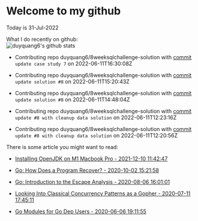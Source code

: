 # Welcome to my github 
Today is 31-Jul-2022
<!-- The programming languages I used recently:\
<img src="https://wakatime.com/share/@duyquang6/fbe267a6-a29b-4a1a-b769-c566a361c376.svg" width="600">\ -->
What I do recently on github:\
![duyquang6's github stats](https://github-readme-stats.vercel.app/api?username=duyquang6&layout=compact&hide=stars,prs,contribs,issues)

 - Contributing repo duyquang6/8weeksqlchallenge-solution with [commit](https://github.com/duyquang6/8weeksqlchallenge-solution/commit/e091909d72ca7dbad03ad705eb660405e407c1eb) `update case study 7` on  2022-06-11T16:30:08Z

 - Contributing repo duyquang6/8weeksqlchallenge-solution with [commit](https://github.com/duyquang6/8weeksqlchallenge-solution/commit/5c1ea925f21f757e7cd7b56737aef52eea9c7fd9) `update solution #8` on  2022-06-11T15:20:43Z

 - Contributing repo duyquang6/8weeksqlchallenge-solution with [commit](https://github.com/duyquang6/8weeksqlchallenge-solution/commit/ecd05ced3eea7baceb86503e5aa4355a1da022f8) `update solution #8` on  2022-06-11T14:48:04Z

 - Contributing repo duyquang6/8weeksqlchallenge-solution with [commit](https://github.com/duyquang6/8weeksqlchallenge-solution/commit/77ff0952f7cc83f3a5c9221f62dd5bd6464b3e4a) `update #8 with cleanup data solution` on  2022-06-11T12:23:16Z

 - Contributing repo duyquang6/8weeksqlchallenge-solution with [commit](https://github.com/duyquang6/8weeksqlchallenge-solution/commit/1f9da4f26bea98c1f4e389b339ec98a640339b78) `update #8 with cleanup data solution` on  2022-06-11T12:20:56Z

There is some article you might want to read:

 - [Installing OpenJDK on M1 Macbook Pro - 2021-12-10 11:42:47](https://sudarakayasindu.medium.com/installing-openjdk-on-m1-macbook-pro-4188ce3f9cf0?source=rss-1a65837801e2------2)

 - [Go: How Does a Program Recover? - 2020-10-02 15:21:58](https://medium.com/a-journey-with-go/go-how-does-a-program-recover-fbbbf27cc31e?source=rss-f26b90a8ca4b------2)

 - [Go: Introduction to the Escape Analysis - 2020-08-06 16:01:01](https://medium.com/a-journey-with-go/go-introduction-to-the-escape-analysis-f7610174e890?source=rss-f26b90a8ca4b------2)

 - [Looking Into Classical Concurrency Patterns as a Gopher - 2020-07-11 17:45:11](https://medium.com/swlh/looking-into-classical-concurrency-patterns-as-a-gopher-be32be3b2690?source=rss-1a65837801e2------2)

 - [Go Modules for Go Dep Users - 2020-06-06 19:11:55](https://sudarakayasindu.medium.com/go-modules-for-go-dep-users-2f2d983525fc?source=rss-1a65837801e2------2)

